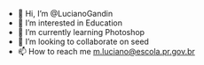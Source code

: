- 👋 Hi, I’m @LucianoGandin
- 👀 I’m interested in Education
- 🌱 I’m currently learning Photoshop
- 💞️ I’m looking to collaborate on seed
- 📫 How to reach me m.luciano@escola.pr.gov.br

<!---
LucianoGandin/LucianoGandin is a ✨ special ✨ repository because its `README.md` (this file) appears on your GitHub profile.
You can click the Preview link to take a look at your changes.
--->
